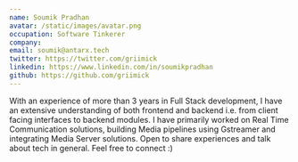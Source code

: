 ```yaml
---
name: Soumik Pradhan
avatar: /static/images/avatar.png
occupation: Software Tinkerer
company:
email: soumik@antarx.tech
twitter: https://twitter.com/griimick
linkedin: https://www.linkedin.com/in/soumikpradhan
github: https://github.com/griimick
---
```


With an experience of more than 3 years in Full Stack development, I have an extensive understanding of both frontend and backend i.e. from client facing interfaces to backend modules. I have primarily worked on Real Time Communication solutions, building Media pipelines using Gstreamer and integrating Media Server solutions.
Open to share experiences and talk about tech in general. Feel free to connect :)
